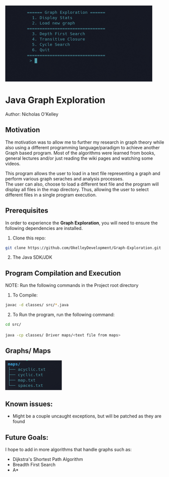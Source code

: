 ![Main Menu](./utils/menu.png)

# Java Graph Exploration
Author: Nicholas O'Kelley

## Motivation
The motivation was to allow me to further my research in graph theory
while also using a different programming language/paradigm to achieve another 
Graph based program. Most of the algorithms were learned from books, general lectures
and/or just reading the wiki pages and watching some videos.
               
This program allows the user to load in a text file representing a graph 
and perform various graph seraches and analysis processes.     
The user can also, choose to load a different text file and the program will display all files in the 
map directory. Thus, allowing the user to select different files in a single 
program execution.
                 

## Prerequisites
In order to experience the **Graph Exploration**, you will need to ensure
the following dependencies are installed.

1. Clone this repo: 
```bash
git clone https://github.com/OkelleyDevelopment/Graph-Exploration.git
```
       
2. The Java SDK/JDK
## Program Compilation and Execution
NOTE: Run the following commands in the Project root directory
               
1. To Compile:
```bash
javac -d classes/ src/*.java 
```
2. To Run the program, run the following command:
```bash
cd src/
           
java -cp classes/ Driver maps/<text file from maps> 
```

## Graphs/ Maps
![List of Graphs](./utils/graphs.png)


## Known issues:
* Might be a couple uncaught exceptions, but will be patched as they are found

## Future Goals:
I hope to add in more algorithms that handle graphs such as:
* Dijkstra's Shortest Path Algorithm
* Breadth First Search
* A*
